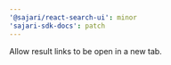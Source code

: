 ```yaml
---
'@sajari/react-search-ui': minor
'sajari-sdk-docs': patch
---
```


Allow result links to be open in a new tab.
